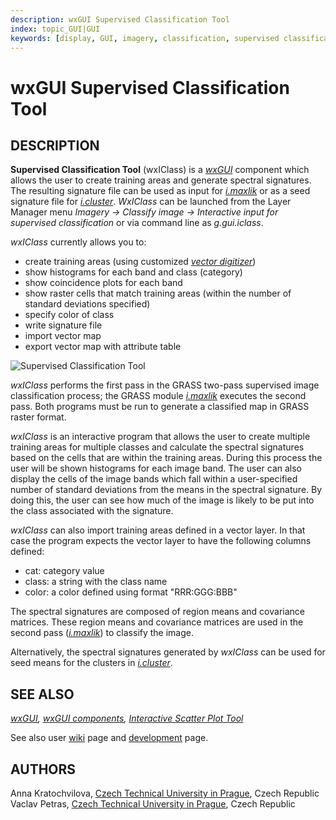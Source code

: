 ```yaml
---
description: wxGUI Supervised Classification Tool
index: topic_GUI|GUI
keywords: [display, GUI, imagery, classification, supervised classification]
---
```


# wxGUI Supervised Classification Tool

## DESCRIPTION

**Supervised Classification Tool** (wxIClass) is a *[wxGUI](wxGUI.md)*
component which allows the user to create training areas and generate
spectral signatures. The resulting signature file can be used as input
for *[i.maxlik](i.maxlik.md)* or as a seed signature file for
*[i.cluster](i.cluster.md)*. *WxIClass* can be launched from the Layer
Manager menu *Imagery → Classify image → Interactive input for
supervised classification* or via command line as *g.gui.iclass*.

*wxIClass* currently allows you to:

- create training areas (using customized *[vector
  digitizer](wxGUI.vdigit.md)*)
- show histograms for each band and class (category)
- show coincidence plots for each band
- show raster cells that match training areas (within the number of
  standard deviations specified)
- specify color of class
- write signature file
- import vector map
- export vector map with attribute table

![Supervised Classification Tool](iclass_frame.jpg)

*wxIClass* performs the first pass in the GRASS two-pass supervised
image classification process; the GRASS module *[i.maxlik](i.maxlik.md)*
executes the second pass. Both programs must be run to generate a
classified map in GRASS raster format.

*wxIClass* is an interactive program that allows the user to create
multiple training areas for multiple classes and calculate the spectral
signatures based on the cells that are within the training areas. During
this process the user will be shown histograms for each image band. The
user can also display the cells of the image bands which fall within a
user-specified number of standard deviations from the means in the
spectral signature. By doing this, the user can see how much of the
image is likely to be put into the class associated with the signature.

*wxIClass* can also import training areas defined in a vector layer. In
that case the program expects the vector layer to have the following
columns defined:

- cat: category value
- class: a string with the class name
- color: a color defined using format "RRR:GGG:BBB"

The spectral signatures are composed of region means and covariance
matrices. These region means and covariance matrices are used in the
second pass (*[i.maxlik](i.maxlik.md)*) to classify the image.

Alternatively, the spectral signatures generated by *wxIClass* can be
used for seed means for the clusters in *[i.cluster](i.cluster.md)*.

## SEE ALSO

*[wxGUI](wxGUI.md), [wxGUI components](wxGUI.components.md),
[Interactive Scatter Plot Tool](wxGUI.iscatt.md)*

See also user [wiki](https://grasswiki.osgeo.org/wiki/WxIClass) page and
[development](https://trac.osgeo.org/grass/wiki/wxGUIDevelopment/wxIClass)
page.

## AUTHORS

Anna Kratochvilova, [Czech Technical University in
Prague](https://www.cvut.cz), Czech Republic\
Vaclav Petras, [Czech Technical University in
Prague](https://www.cvut.cz), Czech Republic
